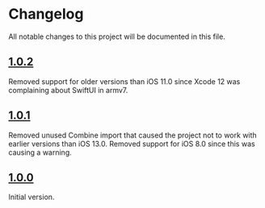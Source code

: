 # Changelog

All notable changes to this project will be documented in this file.

## [1.0.2](https://github.com/corteggo/NavigationRouter/releases/tag/1.0.2)

Removed support for older versions than iOS 11.0 since Xcode 12 was complaining about SwiftUI in armv7.


## [1.0.1](https://github.com/corteggo/NavigationRouter/releases/tag/1.0.1)

Removed unused Combine import that caused the project not to work with earlier versions than iOS 13.0.
Removed support for iOS 8.0 since this was causing a warning.


## [1.0.0](https://github.com/corteggo/NavigationRouter/releases/tag/1.0.0)

Initial version.
